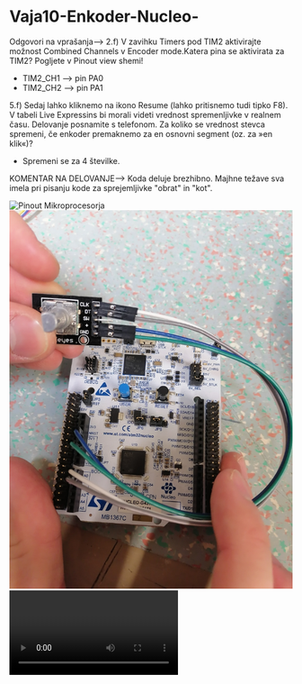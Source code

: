 # Vaja10-Enkoder-Nucleo-

Odgovori na vprašanja-->
2.f)
V zavihku Timers pod TIM2 aktivirajte možnost Combined Channels v Encoder mode.Katera pina se aktivirata za TIM2? Pogljete v Pinout view shemi!
- TIM2_CH1 --> pin PA0
- TIM2_CH2 --> pin PA1

5.f) 
Sedaj lahko kliknemo na ikono Resume (lahko pritisnemo tudi tipko F8). V tabeli Live Expressins bi morali videti vrednost spremenljivke v realnem času. Delovanje posnamite s telefonom. Za koliko se vrednost stevca spremeni, če enkoder premaknemo za en osnovni segment (oz. za »en klik«)?
- Spremeni se za 4 številke.

KOMENTAR NA DELOVANJE-->
Koda deluje brezhibno. Majhne težave sva imela pri pisanju kode za sprejemljivke "obrat" in "kot". 

![Pinout Mikroprocesorja]()
![Slika vezave](https://raw.githubusercontent.com/bozoslapy/Vaja10-Enkoder-Nucleo-/main/IMG_20230228_085224.jpg)
![Video delovanja](https://github.com/bozoslapy/Vaja10-Enkoder-Nucleo-/blob/main/VID_20230227_073431.mp4)
